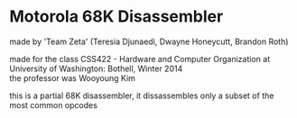 # Motorola 68K Disassembler
made by 'Team Zeta' (Teresia Djunaedi, Dwayne Honeycutt, Brandon Roth)

made for the class CSS422 - Hardware and Computer Organization at University of Washington: Bothell, Winter 2014 <br />
the professor was Wooyoung Kim <br />

this is a partial 68K disassembler, it dissassembles only a subset of the most common opcodes <br />
